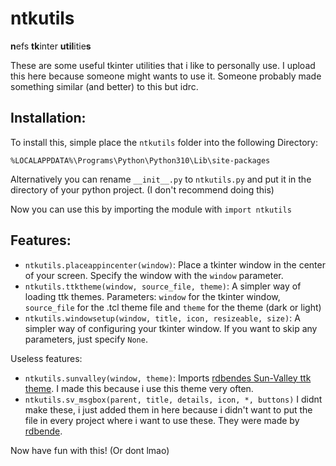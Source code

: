 # ntkutils

**n**efs **tk**inter **util**itie**s**

These are some useful tkinter utilities that i like to personally use.
I upload this here because someone might wants to use it.
Someone probably made something similar (and better) to this but idrc.

## Installation:

To install this, simple place the `ntkutils` folder into the following Directory:
```
%LOCALAPPDATA%\Programs\Python\Python310\Lib\site-packages
```

Alternatively you can rename `__init__.py` to `ntkutils.py` and put it in the directory of your python project. (I don't recommend doing this)

Now you can use this by importing the module with `import ntkutils`

## Features:

- `ntkutils.placeappincenter(window)`: Place a tkinter window in the center of your screen. Specify the window with the `window` parameter.
- `ntkutils.ttktheme(window, source_file, theme)`: A simpler way of loading ttk themes. Parameters: `window` for the tkinter window, `source_file` for the .tcl theme file and `theme` for the theme (dark or light)
- `ntkutils.windowsetup(window, title, icon, resizeable, size)`: A simpler way of configuring your tkinter window. If you want to skip any parameters, just specify `None`.

Useless features:

- `ntkutils.sunvalley(window, theme)`: Imports [rdbendes Sun-Valley ttk theme](https://github.com/rdbende/Sun-Valley-ttk-theme). I made this because i use this theme very often.
- `ntkutils.sv_msgbox(parent, title, details, icon, *, buttons)` I didnt make these, i just added them in here because i didn't want to put the file in every project where i want to use these. They were made by [rdbende](https://github.com/rdbende).

Now have fun with this! (Or dont lmao)
